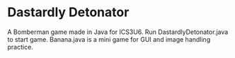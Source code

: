 # Dastardly Detonator
A Bomberman game made in Java for ICS3U6.
Run DastardlyDetonator.java to start game.
Banana.java is a mini game for GUI and image handling practice.
